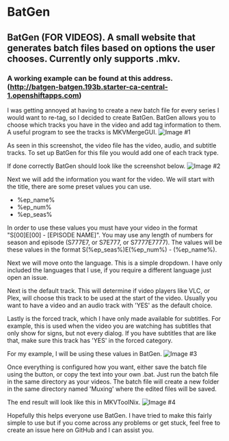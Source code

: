 # BatGen
## BatGen (FOR VIDEOS). A small website that generates batch files based on options the user chooses. Currently only supports .mkv.
### A working example can be found at this address. (http://batgen-batgen.193b.starter-ca-central-1.openshiftapps.com)


I was getting annoyed at having to create a new batch file for every series I would want to re-tag, so I decided to create BatGen.
BatGen allows you to choose which tracks you have in the video and add tag information to them. A useful program to see the tracks
is MKVMergeGUI.
![Image #1](https://i.imgur.com/aPb84aj.png)

As seen in this screenshot, the video file has the video, audio, and subtitle tracks. To set up BatGen for this file you would add
one of each track type.

If done correctly BatGen should look like the screenshot below.
![Image #2](https://i.imgur.com/XWBLQoq.png)

Next we will add the information you want for the video. We will start with the title, there are some preset values you can use.
* %ep_name%
* %ep_num%
* %ep_seas%

In order to use these values you must have your video in the format "S[00]E[00] - [EPISODE NAME]".
You may use any length of numbers for season and episode (S777E7, or S7E777, or S7777E7777).
The values will be these values in the format S(%ep_seas%)E(%ep_num%) - (%ep_name%).


Next we will move onto the language. This is a simple dropdown. I have only included the languages that I use, if you require
a different language just open an issue.


Next is the default track. This will determine if video players like VLC, or Plex, will choose this track to be used at the start
of the video. Usually you want to have a video and an audio track with 'YES' as the default choice.


Lastly is the forced track, which I have only made available for subtitles. For example, this is used when the video you are watching
has subtitles that only show for signs, but not every dialog. If you have subtitles that are like that, make sure this track has
'YES' in the forced category.

For my example, I will be using these values in BatGen.
![Image #3](https://i.imgur.com/ZwmDZEN.png)

Once everything is configured how you want, either save the batch file using the button, or copy the text into your own .bat.
Just run the batch file in the same directory as your videos. The batch file will create a new folder in the same directory named
'Muxing' where the edited files will be saved.

The end result will look like this in MKVToolNix.
![Image #4](https://i.imgur.com/IhPTSVE.png)

Hopefully this helps everyone use BatGen. I have tried to make this fairly simple to use but if you come across any problems or get
stuck, feel free to create an issue here on GitHub and I can assist you.
